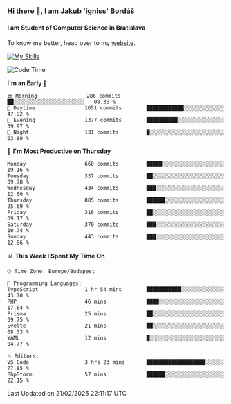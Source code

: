 ### Hi there 👋, I am Jakub 'igniss' Bordáš

#### I am Student of Computer Science in Bratislava
To know me better, head over to my [website](https://bordas.sk).

[![My Skills](https://skillicons.dev/icons?i=js,typescript,html,css,figma,svelte,vue,next,postgresql,nest,express,nodejs)](https://bordas.sk)


<!--START_SECTION:waka-->
![Code Time](http://img.shields.io/badge/Code%20Time-1%2C687%20hrs%2026%20mins-blue)

**I'm an Early 🐤** 

```text
🌞 Morning                286 commits         ██░░░░░░░░░░░░░░░░░░░░░░░   08.30 % 
🌆 Daytime                1651 commits        ████████████░░░░░░░░░░░░░   47.92 % 
🌃 Evening                1377 commits        ██████████░░░░░░░░░░░░░░░   39.97 % 
🌙 Night                  131 commits         █░░░░░░░░░░░░░░░░░░░░░░░░   03.80 % 
```
📅 **I'm Most Productive on Thursday** 

```text
Monday                   660 commits         █████░░░░░░░░░░░░░░░░░░░░   19.16 % 
Tuesday                  337 commits         ██░░░░░░░░░░░░░░░░░░░░░░░   09.78 % 
Wednesday                434 commits         ███░░░░░░░░░░░░░░░░░░░░░░   12.60 % 
Thursday                 885 commits         ██████░░░░░░░░░░░░░░░░░░░   25.69 % 
Friday                   316 commits         ██░░░░░░░░░░░░░░░░░░░░░░░   09.17 % 
Saturday                 370 commits         ███░░░░░░░░░░░░░░░░░░░░░░   10.74 % 
Sunday                   443 commits         ███░░░░░░░░░░░░░░░░░░░░░░   12.86 % 
```


📊 **This Week I Spent My Time On** 

```text
🕑︎ Time Zone: Europe/Budapest

💬 Programming Languages: 
TypeScript               1 hr 54 mins        ███████████░░░░░░░░░░░░░░   43.70 % 
PHP                      46 mins             ████░░░░░░░░░░░░░░░░░░░░░   17.64 % 
Prisma                   25 mins             ██░░░░░░░░░░░░░░░░░░░░░░░   09.75 % 
Svelte                   21 mins             ██░░░░░░░░░░░░░░░░░░░░░░░   08.33 % 
YAML                     12 mins             █░░░░░░░░░░░░░░░░░░░░░░░░   04.77 % 

🔥 Editors: 
VS Code                  3 hrs 23 mins       ███████████████████░░░░░░   77.85 % 
PhpStorm                 57 mins             ██████░░░░░░░░░░░░░░░░░░░   22.15 % 
```


 Last Updated on 21/02/2025 22:11:17 UTC
<!--END_SECTION:waka-->
